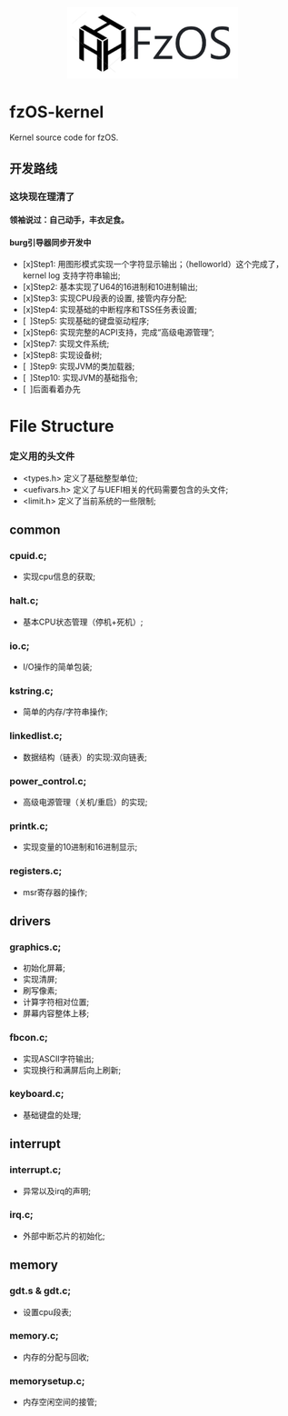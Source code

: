 <div align="center"><img src="logo.png" style="zoom:75%;" /></div>

# fzOS-kernel

Kernel source code for fzOS.

## 开发路线
### 这块现在理清了
#### 领袖说过：自己动手，丰衣足食。
#### burg引导器同步开发中

+ [x]Step1: 用图形模式实现一个字符显示输出；（helloworld）这个完成了，kernel log 支持字符串输出;
+ [x]Step2: 基本实现了U64的16进制和10进制输出;
+ [x]Step3: 实现CPU段表的设置, 接管内存分配;
+ [x]Step4: 实现基础的中断程序和TSS任务表设置;
+ [&ensp;]Step5: 实现基础的键盘驱动程序;
+ [x]Step6: 实现完整的ACPI支持，完成“高级电源管理”;
+ [x]Step7: 实现文件系统;
+ [x]Step8: 实现设备树;
+ [&ensp;]Step9: 实现JVM的类加载器;
+ [&ensp;]Step10: 实现JVM的基础指令;
+ [&ensp;]后面看着办先

# File Structure

### 定义用的头文件

+ <types.h> 定义了基础整型单位;
+ <uefivars.h> 定义了与UEFI相关的代码需要包含的头文件;
+ <limit.h> 定义了当前系统的一些限制;

## common

### cpuid.c;
+ 实现cpu信息的获取;

### halt.c;
+ 基本CPU状态管理（停机+死机）;

### io.c;
+ I/O操作的简单包装;

### kstring.c;
+ 简单的内存/字符串操作;

### linkedlist.c;
+ 数据结构（链表）的实现:双向链表;

### power_control.c;
+ 高级电源管理（关机/重启）的实现;

### printk.c;
+ 实现变量的10进制和16进制显示;

### registers.c;
+ msr寄存器的操作;

## drivers

### graphics.c;
+ 初始化屏幕;
+ 实现清屏;
+ 刷写像素;
+ 计算字符相对位置;
+ 屏幕内容整体上移;

### fbcon.c;
+ 实现ASCII字符输出;
+ 实现换行和满屏后向上刷新;

### keyboard.c;
+ 基础键盘的处理;

## interrupt

### interrupt.c;
+ 异常以及irq的声明;

### irq.c;
+ 外部中断芯片的初始化;

## memory

### gdt.s & gdt.c;
+ 设置cpu段表;

### memory.c;
+ 内存的分配与回收;

### memorysetup.c;
+ 内存空闲空间的接管;
